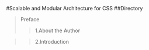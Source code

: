 #Scalable and Modular Architecture for CSS
##Directory

> Preface
>> 1.About the Author

>> 2.Introduction


